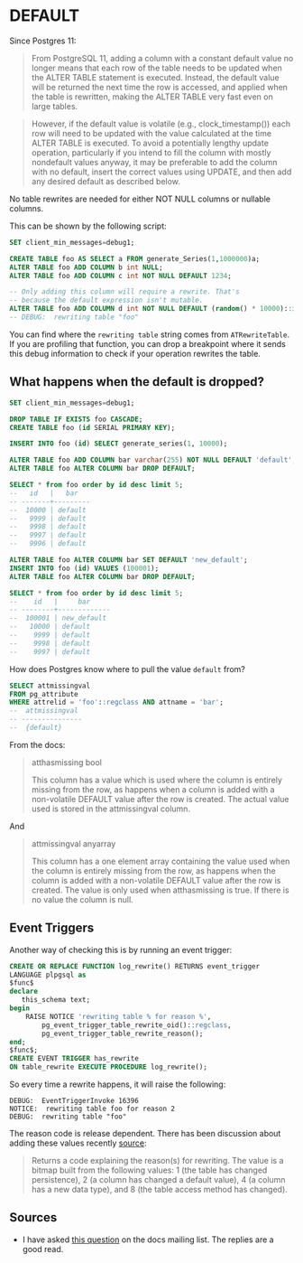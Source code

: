 # DEFAULT

Since Postgres 11:

> From PostgreSQL 11, adding a column with a constant default value no longer
> means that each row of the table needs to be updated when the ALTER TABLE
> statement is executed. Instead, the default value will be returned the next
> time the row is accessed, and applied when the table is rewritten, making the
> ALTER TABLE very fast even on large tables.

> However, if the default value is volatile (e.g., clock_timestamp()) each row
> will need to be updated with the value calculated at the time ALTER TABLE is
> executed. To avoid a potentially lengthy update operation, particularly if
> you intend to fill the column with mostly nondefault values anyway, it may be
> preferable to add the column with no default, insert the correct values using
> UPDATE, and then add any desired default as described below.

No table rewrites are needed for either NOT NULL columns or nullable columns.

This can be shown by the following script:

```sql
SET client_min_messages=debug1;

CREATE TABLE foo AS SELECT a FROM generate_Series(1,1000000)a;
ALTER TABLE foo ADD COLUMN b int NULL;
ALTER TABLE foo ADD COLUMN c int NOT NULL DEFAULT 1234;

-- Only adding this column will require a rewrite. That's
-- because the default expression isn't mutable.
ALTER TABLE foo ADD COLUMN d int NOT NULL DEFAULT (random() * 10000)::int;
-- DEBUG:  rewriting table "foo"
```

You can find where the `rewriting table` string comes from `ATRewriteTable`. If
you are profiling that function, you can drop a breakpoint where it sends this
debug information to check if your operation rewrites the table.

## What happens when the default is dropped?

```sql
SET client_min_messages=debug1;

DROP TABLE IF EXISTS foo CASCADE;
CREATE TABLE foo (id SERIAL PRIMARY KEY);

INSERT INTO foo (id) SELECT generate_series(1, 10000);

ALTER TABLE foo ADD COLUMN bar varchar(255) NOT NULL DEFAULT 'default';
ALTER TABLE foo ALTER COLUMN bar DROP DEFAULT;

SELECT * from foo order by id desc limit 5;
--   id   |   bar
-- -------+---------
--  10000 | default
--   9999 | default
--   9998 | default
--   9997 | default
--   9996 | default

ALTER TABLE foo ALTER COLUMN bar SET DEFAULT 'new_default';
INSERT INTO foo (id) VALUES (100001);
ALTER TABLE foo ALTER COLUMN bar DROP DEFAULT;

SELECT * from foo order by id desc limit 5;
--    id   |     bar
-- --------+-------------
--  100001 | new_default
--   10000 | default
--    9999 | default
--    9998 | default
--    9997 | default
```

How does Postgres know where to pull the value `default` from?

```sql
SELECT attmissingval
FROM pg_attribute
WHERE attrelid = 'foo'::regclass AND attname = 'bar';
--  attmissingval
-- ---------------
--  {default}
```

From the docs:

> atthasmissing bool
>
> This column has a value which is used where the column is entirely missing
> from the row, as happens when a column is added with a non-volatile DEFAULT
> value after the row is created. The actual value used is stored in the
> attmissingval column.

And

> attmissingval anyarray
>
> This column has a one element array containing the value used when the column
> is entirely missing from the row, as happens when the column is added with a
> non-volatile DEFAULT value after the row is created. The value is only used
> when atthasmissing is true. If there is no value the column is null.

## Event Triggers

Another way of checking this is by running an event trigger:

```sql
CREATE OR REPLACE FUNCTION log_rewrite() RETURNS event_trigger
LANGUAGE plpgsql as
$func$
declare
   this_schema text;
begin
    RAISE NOTICE 'rewriting table % for reason %',
        pg_event_trigger_table_rewrite_oid()::regclass,
        pg_event_trigger_table_rewrite_reason();
end;
$func$;
CREATE EVENT TRIGGER has_rewrite
ON table_rewrite EXECUTE PROCEDURE log_rewrite();
```

So every time a rewrite happens, it will raise the following:

```
DEBUG:  EventTriggerInvoke 16396
NOTICE:  rewriting table foo for reason 2
DEBUG:  rewriting table "foo"
```

The reason code is release dependent. There has been discussion about adding
these values recently [source](https://www.postgresql.org/message-id/CAKAnmmL+Z6j-C8dAx1tVrnBmZJu+BSoc68WSg3sR+CVNjBCqbw@mail.gmail.com):

> Returns a code explaining the reason(s) for rewriting. The value is a bitmap
> built from the following values: 1 (the table has changed persistence), 2 (a
> column has changed a default value), 4 (a column has a new data type), and 8
> (the table access method has changed).

## Sources

- I have asked [this
  question](https://www.postgresql.org/message-id/CAM2F1VNAP2bKEtxymaX%3Dj%2BaV3hTfcZjH7p2jyCDGc_329rUiPQ%40mail.gmail.com)
  on the docs mailing list. The replies are a good read.
